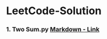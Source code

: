 # LeetCode-Solution
### 1. Two Sum.py 	[Markdown - Link](https://github.com/anurag629/LeetCode-Solution/blob/main/1.%20Two%20Sum.py)
